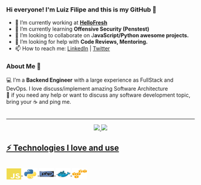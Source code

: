 ### Hi everyone! I'm Luiz Filipe and this is my GitHub 🚀

- 🔭 I’m currently working at [**HelloFresh**](https://github.com/hellofresh)
- 🌱 I’m currently learning **Offensive Security (Penstest)**
- 👯 I’m looking to collaborate on J**avaScript/Python awesome projects.**
- 🤔 I’m looking for help with **Code Reviews, Mentoring.**
- 📫 How to reach me: [LinkedIn](https://www.linkedin.com/in/luizfilipemoresco/) | [Twitter](https://twitter.com/luizfmoresco)


### About Me 🚀
💻 I’m a **Backend Engineer** with a large experience as FullStack and DevOps. I love discuss/implement amazing Software Architecture</br>
💬 if you need any help or want to discuss any software development topic, bring your ☕ and ping me. </br></br>
   
<hr />

<div align="center">
  <a href="https://github.com/vandaimer">
  <img height="180em" src="https://github-readme-stats.vercel.app/api?username=vandaimer&show_icons=true&theme=gradient&include_all_commits=true&count_private=true"/>
  <img height="180em" src="https://github-readme-stats.vercel.app/api/top-langs/?username=vandaimer&layout=compact&langs_count=7&theme=gradient"/>
</div>

## ⚡ Technologies I love and use
  
<div style="display: inline_block"><br>
  <img align="center" alt="js" height="30" width="40" src="https://raw.githubusercontent.com/devicons/devicon/master/icons/javascript/javascript-plain.svg">
  <img align="center" alt="Python" height="30" width="40"  src="https://raw.githubusercontent.com/devicons/devicon/master/icons/python/python-original.svg" /> 
  <img align="center" alt="PHP" height="30" width="40"  src="https://raw.githubusercontent.com/devicons/devicon/master/icons/php/php-original.svg" />
  <img align="center" alt="Docker" height="30" width="40" src="https://raw.githubusercontent.com/devicons/devicon/master/icons/docker/docker-original.svg">
  <img align="center" alt="AWS" height="30" width="40" src="https://raw.githubusercontent.com/devicons/devicon/master/icons/amazonwebservices/amazonwebservices-original.svg">
</div>
